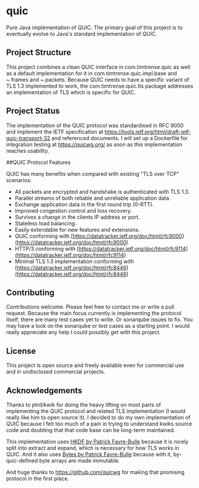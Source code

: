 # quic
Pure Java implementation of QUIC.
The primary goal of this project is to eventually evolve to Java's standard implementation of QUIC.

## Project Structure
This project combines a clean QUIC interface in com.timtrense.quic as well as a default implementation for it in com.timtrense.quic.impl.base and ~.frames and ~.packets.
Because QUIC needs to have a specific variant of TLS 1.3 implemented to work, the com.timtrense.quic.tls package
 addresses an implementation of TLS which is specific for QUIC. 

## Project Status
The implementation of the QUIC protocol was standardised in RFC 9000 and implement the IETF specification at https://tools.ietf.org/html/draft-ietf-quic-transport-32 and referenced documents.
I will set up  a Dockerfile for integration testing at https://quicwg.org/ as soon as this implementation reaches usability.

##QUIC Protocol Features

QUIC has many benefits when compared with existing "TLS over TCP" scenarios:

- All packets are encrypted and handshake is authenticated with TLS 1.3.
- Parallel streams of both reliable and unreliable application data.
- Exchange application data in the first round trip (0-RTT).
- Improved congestion control and loss recovery.
- Survives a change in the clients IP address or port.
- Stateless load balancing.
- Easily extendable for new features and extensions.
- QUIC conforming with [https://datatracker.ietf.org/doc/html/rfc9000](https://datatracker.ietf.org/doc/html/rfc9000)
- HTTP/3 conforming with [https://datatracker.ietf.org/doc/html/rfc9114](https://datatracker.ietf.org/doc/html/rfc9114)
- Minimal TLS 1.3 implementation conforming with [https://datatracker.ietf.org/doc/html/rfc8446](https://datatracker.ietf.org/doc/html/rfc8446)

## Contributing
Contributions welcome. Please feel free to contact me or write a pull request.
Because the main focus currently is implementing the protocol itself, there are many test cases yet to write. 
Or sonarqube issues to fix. You may have a look on the sonarqube or test cases as a starting point.
I would really appreciate any help I could possibly get with this project.

## License
This project is open source and freely available even for commercial use and in undisclosed commercial projects.

## Acknowledgements
Thanks to ptrd/kwik for doing the heavy lifting on most parts of implementing the QUIC protocol 
and related TLS implementation (I would really like him to open source it). 
I decided to do my own implementation of QUIC because I felt too much of a pain in trying to understand kwiks source
 code and doubting that that code base can be long-term maintained.
 
This implementation uses [HKDF by Patrick Favre-Bulle](https://github.com/patrickfav/hkdf)
 because it is nicely split into extract and expand, which is necessary for how TLS works in QUIC.
And it also uses [Bytes by Patrick Favre-Bulle](https://github.com/patrickfav/bytes-java)
 because with it, by-quic-defined byte arrays are made immutable.
 
And huge thanks to https://github.com/quicwg for making that promising protocol in the first place.
